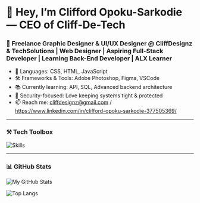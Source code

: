 # 👋 Hey, I’m Clifford Opoku-Sarkodie — CEO of Cliff-De-Tech

### 🧠 Freelance Graphic Designer & UI/UX Designer @ CliffDesignz & TechSolutions | Web Designer | Aspiring Full-Stack Developer | Learning Back-End Developer | ALX Learner

- 🔧 Languages: CSS, HTML, JavaScript
- 🛠 Frameworks & Tools: Adobe Photoshop, Figma, VSCode
- 📚 Currently learning: API, SQL, Advanced backend architecture
- 🔐 Security-focused: Love keeping systems tight & protected
- 📫 Reach me: cliffdesignz@gmail.com / https://www.linkedin.com/in/clifford-opoku-sarkodie-377505369/

---

### ⚒ Tech Toolbox
![Skills](https://skillicons.dev/icons?i=python,c,git,bash,docker,nodejs,mysql,flask,linux)

---

### 📊 GitHub Stats
![My GitHub Stats](https://github-readme-stats.vercel.app/api?username=cliff-de-tech&show_icons=true&theme=tokyonight)

![Top Langs](https://github-readme-stats.vercel.app/api/top-langs/?username=cliff-de-tech&layout=compact&theme=tokyonight)
